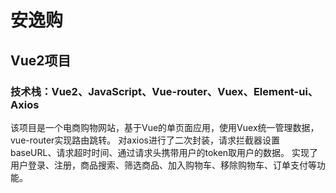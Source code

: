 # 安逸购
## Vue2项目
### 技术栈：Vue2、JavaScript、Vue-router、Vuex、Element-ui、Axios
该项目是一个电商购物网站，基于Vue的单页面应用，使用Vuex统一管理数据，vue-router实现路由跳转。
对axios进行了二次封装，请求拦截器设置baseURL、请求超时时间、通过请求头携带用户的token取用户的数据。
实现了用户登录、注册，商品搜索、筛选商品、加入购物车、移除购物车、订单支付等功能。
